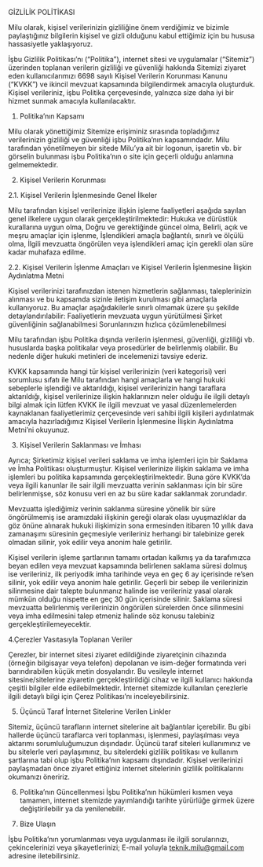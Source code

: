 GİZLİLİK POLİTİKASI

Milu olarak, kişisel verilerinizin gizliliğine önem verdiğimiz ve bizimle paylaştığınız bilgilerin kişisel ve gizli olduğunu kabul ettiğimiz için bu hususa hassasiyetle yaklaşıyoruz.

İşbu Gizlilik Politikası’nı (“Politika”), internet sitesi ve uygulamalar (“Sitemiz”) üzerinden toplanan verilerin gizliliği ve güvenliği hakkında Sitemizi ziyaret eden kullanıcılarımızı 6698 sayılı Kişisel Verilerin Korunması Kanunu (“KVKK”) ve ikincil mevzuat kapsamında bilgilendirmek amacıyla oluşturduk. Kişisel verileriniz, işbu Politika çerçevesinde, yalnızca size daha iyi bir hizmet sunmak amacıyla kullanılacaktır.
	
1. Politika’nın Kapsamı

Milu olarak yönettiğimiz Sitemize erişiminiz sırasında topladığımız verilerinizin gizliliği ve güvenliği işbu Politika’nın kapsamındadır. Milu tarafından yönetilmeyen bir sitede Milu’ya ait bir logonun, işaretin vb. bir görselin bulunması işbu Politika’nın o site için geçerli olduğu anlamına gelmemektedir.

2. Kişisel Verilerin Korunması

2.1. Kişisel Verilerin İşlenmesinde Genel İlkeler

Milu tarafından kişisel verilerinize ilişkin işleme faaliyetleri aşağıda sayılan genel ilkelere uygun olarak gerçekleştirilmektedir:
Hukuka ve dürüstlük kurallarına uygun olma,
Doğru ve gerektiğinde güncel olma,
Belirli, açık ve meşru amaçlar için işlenme,
İşlendikleri amaçla bağlantılı, sınırlı ve ölçülü olma,
İlgili mevzuatta öngörülen veya işlendikleri amaç için gerekli olan süre kadar muhafaza edilme.

2.2. Kişisel Verilerin İşlenme Amaçları ve Kişisel Verilerin İşlenmesine İlişkin Aydınlatma Metni

Kişisel verilerinizi tarafınızdan istenen hizmetlerin sağlanması, taleplerinizin alınması ve bu kapsamda sizinle iletişim kurulması gibi amaçlarla kullanıyoruz. Bu amaçlar aşağıdakilerle sınırlı olmamak üzere şu şekilde detaylandırılabilir:
Faaliyetlerin mevzuata uygun yürütülmesi
Şirket güvenliğinin sağlanabilmesi
Sorunlarınızın hızlıca çözümlenebilmesi

Milu tarafından işbu Politika dışında verilerin işlenmesi, güvenliği, gizliliği vb. hususlarda başka politikalar veya prosedürler de belirlenmiş olabilir. Bu nedenle diğer hukuki metinleri de incelemenizi tavsiye ederiz.

KVKK kapsamında hangi tür kişisel verilerinizin (veri kategorisi) veri sorumlusu sıfatı ile Milu tarafından hangi amaçlarla ve hangi hukuki sebeplerle işlendiği ve aktarıldığı, kişisel verilerinizin hangi taraflara aktarıldığı, kişisel verilerinize ilişkin haklarınızın neler olduğu ile ilgili detaylı bilgi almak için lütfen KVKK ile ilgili mevzuat ve yasal düzenlemelerden kaynaklanan faaliyetlerimiz çerçevesinde veri sahibi ilgili kişileri aydınlatmak amacıyla hazırladığımız Kişisel Verilerin İşlenmesine İlişkin Aydınlatma Metni’ni okuyunuz.

3. Kişisel Verilerin Saklanması ve İmhası

Ayrıca; Şirketimiz kişisel verileri saklama ve imha işlemleri için bir Saklama ve İmha Politikası oluşturmuştur. Kişisel verilerinize ilişkin saklama ve imha işlemleri bu politika kapsamında gerçekleştirilmektedir. Buna göre KVKK’da veya ilgili kanunlar ile sair ilgili mevzuatta verinin saklanması için bir süre belirlenmişse, söz konusu veri en az bu süre kadar saklanmak zorundadır.

Mevzuatta işlediğimiz verinin saklanma süresine yönelik bir süre öngörülmemiş ise aramızdaki ilişkinin gereği olarak olası uyuşmazlıklar da göz önüne alınarak hukuki ilişkimizin sona ermesinden itibaren 10 yıllık dava zamanaşımı süresinin geçmesiyle verileriniz herhangi bir talebinize gerek olmadan silinir, yok edilir veya anonim hale getirilir.

Kişisel verilerin işleme şartlarının tamamı ortadan kalkmış ya da tarafımızca beyan edilen veya mevzuat kapsamında belirlenen saklama süresi dolmuş ise verileriniz, ilk periyodik imha tarihinde veya en geç 6 ay içerisinde re’sen silinir, yok edilir veya anonim hale getirilir. Geçerli bir sebep ile verilerinizin silinmesine dair talepte bulunmanız halinde ise verileriniz yasal olarak mümkün olduğu nispette en geç 30 gün içerisinde silinir. Saklama süresi mevzuatta belirlenmiş verilerinizin öngörülen sürelerden önce silinmesini veya imha edilmesini talep etmeniz halinde söz konusu talebiniz gerçekleştirilemeyecektir.

4.Çerezler Vasıtasıyla Toplanan Veriler

Çerezler, bir internet sitesi ziyaret edildiğinde ziyaretçinin cihazında (örneğin bilgisayar veya telefon) depolanan ve isim-değer formatında veri barındırabilen küçük metin dosyalarıdır. Bu vesileyle internet sitesine/sitelerine ziyaretin gerçekleştirildiği cihaz ve ilgili kullanıcı hakkında çeşitli bilgiler elde edilebilmektedir. İnternet sitemizde kullanılan çerezlerle ilgili detaylı bilgi için Çerez Politikası’nı inceleyebilirsiniz.

5. Üçüncü Taraf İnternet Sitelerine Verilen Linkler

Sitemiz, üçüncü tarafların internet sitelerine ait bağlantılar içerebilir. Bu gibi hallerde üçüncü taraflarca veri toplanması, işlenmesi, paylaşılması veya aktarımı sorumluluğumuzun dışındadır. Üçüncü taraf siteleri kullanımınız ve bu sitelerle veri paylaşımınız, bu sitelerdeki gizlilik politikası ve kullanım şartlarına tabi olup işbu Politika’nın kapsamı dışındadır. Kişisel verilerinizi paylaşmadan önce ziyaret ettiğiniz internet sitelerinin gizlilik politikalarını okumanızı öneririz.

6. Politika’nın Güncellenmesi
İşbu Politika’nın hükümleri kısmen veya tamamen, internet sitemizde yayımlandığı tarihte yürürlüğe girmek üzere değiştirilebilir ya da yenilenebilir.

7. Bize Ulaşın

İşbu Politika’nın yorumlanması veya uygulanması ile ilgili sorularınızı, çekincelerinizi veya şikayetlerinizi;
E-mail yoluyla teknik.milu@gmail.com adresine iletebilirsiniz. 

